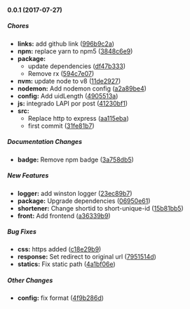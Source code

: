 #### 0.0.1 (2017-07-27)

##### Chores

* **links:** add github link ([996b9c2a](https://github.com/lgaticaq/shortener-server/commit/996b9c2adfbc96de979f2f96b22448cfebb7eb56))
* **npm:** replace yarn to npm5 ([3848c6e9](https://github.com/lgaticaq/shortener-server/commit/3848c6e9e1ac1d2c5e8338d918386c38d4b3cb4e))
* **package:**
  * update dependencies ([df47b333](https://github.com/lgaticaq/shortener-server/commit/df47b333a0bbbdcc9b810210c02386ed58448ed6))
  * Remove rx ([594c7e07](https://github.com/lgaticaq/shortener-server/commit/594c7e07cfc51f9f4b5a7620988e826e1844fbce))
* **nvm:** update node to v8 ([11de2927](https://github.com/lgaticaq/shortener-server/commit/11de29278fad185693d1068ed0f15e410e63a93a))
* **nodemon:** Add nodemon config ([a2a89be4](https://github.com/lgaticaq/shortener-server/commit/a2a89be42a2a83b281a032d5e1b794341c7a5604))
* **config:** Add uidLength ([4905513a](https://github.com/lgaticaq/shortener-server/commit/4905513a9fd7b61e38d2405f11848da4f0c3fd66))
* **js:** integrado LAPI por post ([41230bf1](https://github.com/lgaticaq/shortener-server/commit/41230bf11380e1fc5879507add356d7e43e78a39))
* **src:**
  * Replace http to express ([aa115eba](https://github.com/lgaticaq/shortener-server/commit/aa115ebae29e710903fa20de1be0e18d2fde4589))
  * first commit ([31fe81b7](https://github.com/lgaticaq/shortener-server/commit/31fe81b7bcf7d205f354c304e6f991b5c8025d7e))

##### Documentation Changes

* **badge:** Remove npm badge ([3a758db5](https://github.com/lgaticaq/shortener-server/commit/3a758db514ce83b21163de95deab7453cb71b3f4))

##### New Features

* **logger:** add winston logger ([23ec89b7](https://github.com/lgaticaq/shortener-server/commit/23ec89b7b047a8a1b4cdac974b123ff430a6b0e7))
* **package:** Upgrade dependencies ([06950e61](https://github.com/lgaticaq/shortener-server/commit/06950e6164a702d33e8d434e46dbefd8c2bc55a8))
* **shortener:** Change shortid to short-unique-id ([15b81bb5](https://github.com/lgaticaq/shortener-server/commit/15b81bb59c9c4ed1106750fa2fd9f3c19633a52c))
* **front:** Add frontend ([a36339b9](https://github.com/lgaticaq/shortener-server/commit/a36339b903fd3214eb7f8f00836580b683223ec2))

##### Bug Fixes

* **css:** https added ([c18e29b9](https://github.com/lgaticaq/shortener-server/commit/c18e29b9073f407b6d73caaedb0d79cb5f5fab2a))
* **response:** Set redirect to original url ([7951514d](https://github.com/lgaticaq/shortener-server/commit/7951514dbd7df2e835bef8d6eef8b24254a0003c))
* **statics:** Fix static path ([4a1bf06e](https://github.com/lgaticaq/shortener-server/commit/4a1bf06e97f78a17d17f64ad5ea49ce081126a9b))

##### Other Changes

* **config:** fix format ([4f9b286d](https://github.com/lgaticaq/shortener-server/commit/4f9b286d815656fbf95fc26f7902e6957f88e1fd))

